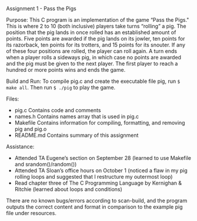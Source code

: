 Assignment 1 - Pass the Pigs

Purpose: This C program is an implementation of the game “Pass the Pigs." This is where 2 to 10 (both inclusive) players take turns “rolling” a pig. The position that the pig lands in once rolled has an established amount of points. Five points are awarded if the pig lands on its jowler, ten points for its razorback, ten points for its trotters, and 15 points for its snouter. If any of these four positions are rolled, the player can roll again. A turn ends when a player rolls a sideways pig, in which case no points are awarded and the pig must be given to the next player. The first player to reach a hundred or more points wins and ends the game.

Build and Run: To compile pig.c and create the executable file pig, run `$ make all`. Then run `$ ./pig` to play the game.

Files:
- pig.c           Contains code and comments
- names.h         Contains names array that is used in pig.c
- Makefile        Contains information for compiling, formatting, and removing pig and pig.o
- README.md       Contains summary of this assignment

Assistance:
- Attended TA Eugene’s section on September 28 (learned to use Makefile and srandom()/random())
- Attended TA Sloan’s office hours on October 1 (noticed a flaw in my pig rolling loops and suggested that I restructure my outermost loop)
- Read chapter three of The C Programming Language by Kernighan & Ritchie (learned about loops and conditions)

There are no known bugs/errors according to scan-build, and the program outputs the correct content and format in comparison to the example pig file under resources.
